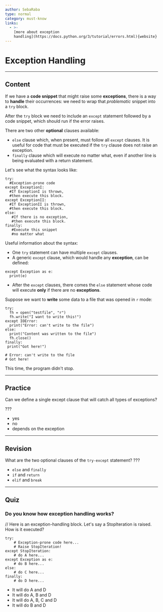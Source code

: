 ```yaml
---
author: SebaRaba
type: normal
category: must-know
links:
  - >-
    [more about exception
    handling](https://docs.python.org/3/tutorial/errors.html){website}
---
```


# Exception Handling


---

## Content

If we have a **code snippet** that might raise some **exceptions**, there is a way to **handle** their occurrences: we need to wrap that *problematic* snippet into a `try` block.

After the `try` block we need to include an `except` statement followed by a code snippet, which should run if the error raises.

There are two other **optional** clauses available:

- `else` clause  which, when present, must follow all `except` clauses. It is useful for code that must be executed if the `try` clause does not raise an exception.
- `finally` clause which will execute no matter what, even if another line is being evaluated with a return statement.

Let's see what the syntax looks like:

```plain-text
try:
  #Exception-prone code
except ExceptionI:
  #If ExceptionI is thrown,
  #then execute this block.
except ExceptionII:
  #If ExceptionII is thrown,
  #then execute this block.
else:
   #If there is no exception,
   #then execute this block.
finally:
   #Execute this snippet
   #no matter what
```

Useful information about the syntax:

- One `try` statement can have multiple `except` clauses.
- A generic `except` clause, which would handle any **exception**, can be defined:

```plain-text
except Exception as e:
  print(e)
```

- After the `except` clauses, there comes the `else` statement whose code will execute **only** if there are no **exceptions**.

Suppose we want to **write** some data to a file that was opened in `r` mode:

```plain-text
try:
  fh = open("testfile", "r")
  fh.write("I want to write this!")
except IOError:
  print("Error: can't write to the file")
else:
  print("Content was written to the file")
  fh.close()
finally:
 print("Got here!")

# Error: can't write to the file
# Got here!
```

This time, the program didn't stop.


---

## Practice

Can we define a single except clause that will catch all types of exceptions?

???

- yes
- no
- depends on the exception


---

## Revision

What are the two optional clauses of the `try-except` statement?
???

- `else` and `finally`
- `if` and `return`
- `elif` and `break`


---

## Quiz

### Do you know how exception handling works?


// Here is an exception-handling block. Let's say a StopIteration is raised. How is it executed?

```plain-text
try:
    # Exception-prone code here...
    # Raise StopIteration!
except StopIteration:
    # do A here...
except Exception as e:
    # do B here...
else:
    # do C here...
finally:
    # do D here...
```

- It will do A and D
- It will do A, B and D
- It will do A, B, C and D
- It will do B and D
 
